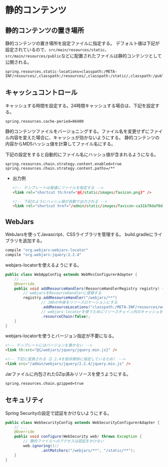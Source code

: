 # 静的コンテンツ

## 静的コンテンツの置き場所

静的コンテンツの置き場所を設定ファイルに指定する。
デフォルト値は下記が設定されているので、`src/main/resources/static`、`src/main/resources/public`などに配置されたファイルは静的コンテンツとして公開される。

```properties
spring.resources.static-locations=classpath:/META-INF/resources/,classpath:/resources/,classpath:/static/,classpath:/public/
```

## キャッシュコントロール

キャッシュする時間を設定する。24時間キャッシュする場合は、下記を設定する。

```properties
spring.resources.cache-period=86400
```

静的コンテンツファイルをバージョニングする。ファイル名を変更せずにファイル内容を変えた場合に、キャッシュが効かないようにする。
静的コンテンツの内容からMD5ハッシュ値を計算してファイル名にする。

下記の設定をすると自動的にファイル名にハッシュ値が含まれるようになる。

```properties
spring.resources.chain.strategy.content.enabled=true
spring.resources.chain.strategy.content.paths=/**
```

- 出力例

    ```html
    <!-- テンプレートは普通にファイルを指定する -->
    <link rel="shortcut th:href="@{/static/images/favicon.png}" />

    <!-- 下記のようにハッシュ値が自動で出力される -->
    <link rel="shortcut href="/admin/static/images/favicon-ca31b78daf0dd9a106bbf3c6d87d4ec7.png" />
    ```

## WebJars

WebJarsを使ってJavascript、CSSライブラリを管理する。
build.gradleにライブラリを追加する。

```groovy
compile "org.webjars:webjars-locator"
compile "org.webjars:jquery:2.2.4"
```

webjars-locatorを使えるようにする。

```java
public class WebAppConfig extends WebMvcConfigurerAdapter {
    // ...
    @Override
    public void addResourceHandlers(ResourceHandlerRegistry registry) {
        // webjarsをResourceHandlerに登録する
        registry.addResourceHandler("/webjars/**")
                // JARの中身をリソースロケーションにする
                .addResourceLocations("classpath:/META-INF/resources/webjars/")
                // webjars-locatorを使うためにリソースチェイン内のキャッシュを無効化する
                .resourceChain(false);
    }
}
```

webjars-locatorを使うとバージョン指定が不要になる。

```html
<!-- テンプレートにはバージョンを書かない -->
<link th:src="@{/webjars/jquery/jquery.min.js}" />

<!-- 下記に変換される（2.2.4を依存関係に指定しているため） -->
<link src="/admin/webjars/jquery/2.2.4/jquery.min.js" />
```

Jarファイルに内包されたGZip済みリソースを使うようにする。

```properties
spring.resources.chain.gzipped=true
```

## セキュリティ

Spring Securityの設定で認証をかけないようにする。

```java
public class WebSecurityConfig extends WebSecurityConfigurerAdapter {
    // ...
    @Override
    public void configure(WebSecurity web) throws Exception {
        // 静的ファイルへのアクセスは認証をかけない
        web.ignoring()//
                .antMatchers("/webjars/**", "/static/**");
    }
}
```
